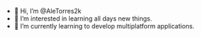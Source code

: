 - 👋 Hi, I’m @AleTorres2k
- 👀 I’m interested in learning all days new things.
- 🌱 I’m currently learning to develop multiplatform applications.

<!---
AleTorres2k/AleTorres2k is a ✨ special ✨ repository because its `README.md` (this file) appears on your GitHub profile.
You can click the Preview link to take a look at your changes.
--->
